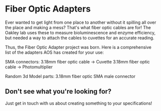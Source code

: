 # Fiber Optic Adapters 

Ever wanted to get light from one place to another without it spilling all over the place and making a mess? That's what fiber optic cables are for!  The Oakley lab uses these to measure bioluminescence and enzyme efficiency, but needed a way to attach the cables to cuvettes for an accurate reading.

Thus, the Fiber Optic Adapter project was born.  Here is a comprehensive list of the adapters AOS has created for your use:

SMA connectors:
3.18mm fiber optic cable -> Cuvette
3.18mm fiber optic cable -> Photomultiplier

Random 3d Model parts:
3.18mm fiber optic SMA male connector

## Don't see what you're looking for?  

Just get in touch with us about creating something to your specifications!